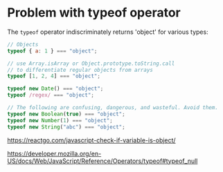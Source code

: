 # Problem with typeof operator


The `typeof` operator indiscriminately returns 'object' for various types:

```js
// Objects
typeof { a: 1 } === "object";

// use Array.isArray or Object.prototype.toString.call
// to differentiate regular objects from arrays
typeof [1, 2, 4] === "object";

typeof new Date() === "object";
typeof /regex/ === "object";

// The following are confusing, dangerous, and wasteful. Avoid them.
typeof new Boolean(true) === "object";
typeof new Number(1) === "object";
typeof new String("abc") === "object";
```

https://reactgo.com/javascript-check-if-variable-is-object/

https://developer.mozilla.org/en-US/docs/Web/JavaScript/Reference/Operators/typeof#typeof_null

